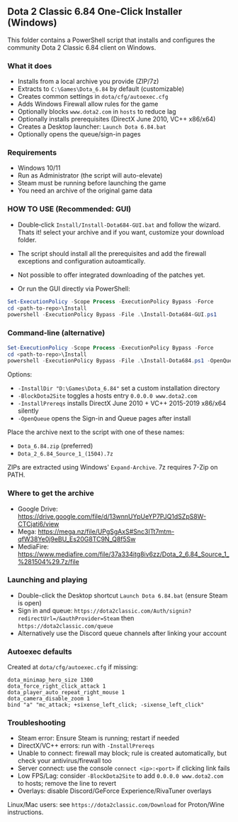 ## Dota 2 Classic 6.84 One-Click Installer (Windows)

This folder contains a PowerShell script that installs and configures the community Dota 2 Classic 6.84 client on Windows.

### What it does
- Installs from a local archive you provide (ZIP/7z)
- Extracts to `C:\Games\Dota_6.84` by default (customizable)
- Creates common settings in `dota/cfg/autoexec.cfg`
- Adds Windows Firewall allow rules for the game
- Optionally blocks `www.dota2.com` in `hosts` to reduce lag
- Optionally installs prerequisites (DirectX June 2010, VC++ x86/x64)
- Creates a Desktop launcher: `Launch Dota 6.84.bat`
- Optionally opens the queue/sign-in pages

### Requirements
- Windows 10/11
- Run as Administrator (the script will auto-elevate)
- Steam must be running before launching the game
- You need an archive of the original game data 

### HOW TO USE (Recommended: GUI)
- Double‑click `Install/Install-Dota684-GUI.bat` and follow the wizard.  Thats it! select your archive and if you want, customize your download folder. 
- The script should install all the prerequisites and add the firewall exceptions and configuration autoamtically. 
- Not possible to offer integrated downloading of the patches yet. 


- Or run the GUI directly via PowerShell:

```powershell
Set-ExecutionPolicy -Scope Process -ExecutionPolicy Bypass -Force
cd <path-to-repo>\Install
powershell -ExecutionPolicy Bypass -File .\Install-Dota684-GUI.ps1
```

### Command‑line (alternative)
```powershell
Set-ExecutionPolicy -Scope Process -ExecutionPolicy Bypass -Force
cd <path-to-repo>\Install
powershell -ExecutionPolicy Bypass -File .\Install-Dota684.ps1 -OpenQueue -BlockDota2Site -InstallPrereqs
```

Options:
- `-InstallDir "D:\Games\Dota_6.84"` set a custom installation directory
- `-BlockDota2Site` toggles a hosts entry `0.0.0.0 www.dota2.com`
- `-InstallPrereqs` installs DirectX June 2010 + VC++ 2015-2019 x86/x64 silently
- `-OpenQueue` opens the Sign-in and Queue pages after install
 

Place the archive next to the script with one of these names:
- `Dota_6.84.zip` (preferred)
- `Dota_2_6.84_Source_1_(1504).7z`

ZIPs are extracted using Windows' `Expand-Archive`. 7z requires 7-Zip on PATH.

### Where to get the archive
- Google Drive: https://drive.google.com/file/d/13wnnUYpUeYP7PJQ1dSZpS8W-CTCjati6/view
- Mega: https://mega.nz/file/UPgSgAxS#Snc3ITt7mtm-qfW38Ye0j9eBU_Es20G8TC9N_Q8f5Sw
- MediaFire: https://www.mediafire.com/file/37a334itg8iv6zz/Dota_2_6.84_Source_1_%281504%29.7z/file


### Launching and playing
- Double-click the Desktop shortcut `Launch Dota 6.84.bat` (ensure Steam is open)
- Sign in and queue: `https://dota2classic.com/Auth/signin?redirectUrl=/&authProvider=Steam` then `https://dota2classic.com/queue`
- Alternatively use the Discord queue channels after linking your account

### Autoexec defaults
Created at `dota/cfg/autoexec.cfg` if missing:

```
dota_minimap_hero_size 1300
dota_force_right_click_attack 1
dota_player_auto_repeat_right_mouse 1
dota_camera_disable_zoom 1
bind "a" "mc_attack; +sixense_left_click; -sixense_left_click"
```

### Troubleshooting
- Steam error: Ensure Steam is running; restart if needed
- DirectX/VC++ errors: run with `-InstallPrereqs`
- Unable to connect: firewall may block; rule is created automatically, but check your antivirus/firewall too
- Server connect: use the console `connect <ip>:<port>` if clicking link fails
- Low FPS/Lag: consider `-BlockDota2Site` to add `0.0.0.0 www.dota2.com` to hosts; remove the line to revert
- Overlays: disable Discord/GeForce Experience/RivaTuner overlays

Linux/Mac users: see `https://dota2classic.com/Download` for Proton/Wine instructions.


